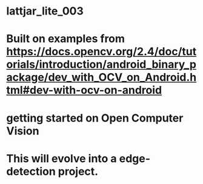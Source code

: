 # lattjar_lite_003
# Built on examples from https://docs.opencv.org/2.4/doc/tutorials/introduction/android_binary_package/dev_with_OCV_on_Android.html#dev-with-ocv-on-android
# getting started on Open Computer Vision

# This will evolve into a edge-detection project. 
